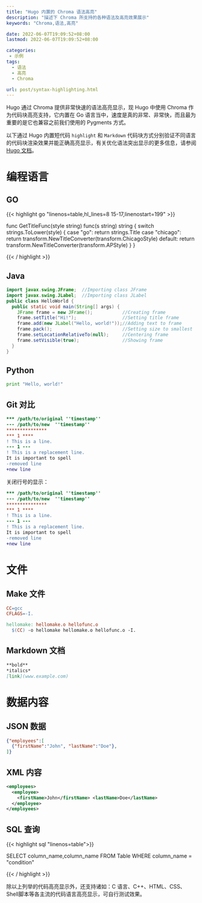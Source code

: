 ```yaml
---
title: "Hugo 内置的 Chroma 语法高亮"
description: "描述下 Chroma 所支持的各种语法及高亮效果展示"
keywords: "Chroma,语法,高亮"

date: 2022-06-07T19:09:52+08:00
lastmod: 2022-06-07T19:09:52+08:00

categories:
 - 示例
tags:
  - 语法
  - 高亮
  - Chroma

url: post/syntax-highlighting.html
---
```


Hugo 通过 Chroma 提供非常快速的语法高亮显示，现 Hugo 中使用 Chroma 作为代码块高亮支持，它内置在 Go 语言当中，速度是真的非常、非常快，而且最为重要的是它也兼容之前我们使用的 Pygments 方式。

以下通过 Hugo 内置短代码 `highlight` 和 `Markdown` 代码块方式分别验证不同语言的代码块渲染效果并能正确高亮显示，有关优化语法突出显示的更多信息，请参阅 [Hugo 文档](https://gohugo.io/getting-started/configuration-markup#highlight)。

<!--more-->

# 编程语言

## GO

{{< highlight go "linenos=table,hl_lines=8 15-17,linenostart=199" >}}

func GetTitleFunc(style string) func(s string) string {
  switch strings.ToLower(style) {
  case "go":
    return strings.Title
  case "chicago":
    return transform.NewTitleConverter(transform.ChicagoStyle)
  default:
    return transform.NewTitleConverter(transform.APStyle)
  }
}

{{< / highlight >}}

## Java

```java
import javax.swing.JFrame;  //Importing class JFrame
import javax.swing.JLabel;  //Importing class JLabel
public class HelloWorld {
  public static void main(String[] args) {
    JFrame frame = new JFrame();           //Creating frame
    frame.setTitle("Hi!");                 //Setting title frame
    frame.add(new JLabel("Hello, world!"));//Adding text to frame
    frame.pack();                          //Setting size to smallest
    frame.setLocationRelativeTo(null);     //Centering frame
    frame.setVisible(true);                //Showing frame
  }
}
```

## Python

``` python
print "Hello, world!"
```

## Git 对比

``` diff {hl_lines=[4,"6-7"]， linenos=true}
*** /path/to/original ''timestamp''
--- /path/to/new  ''timestamp''
***************
*** 1 ****
! This is a line.
--- 1 ---
! This is a replacement line.
It is important to spell
-removed line
+new line
```


关闭行号的显示：

```diff {hl_lines=[4,"6-7"], linenos=false}
*** /path/to/original ''timestamp''
--- /path/to/new  ''timestamp''
***************
*** 1 ****
! This is a line.
--- 1 ---
! This is a replacement line.
It is important to spell
-removed line
+new line
```

# 文件

## Make 文件

``` makefile {linenos=false}
CC=gcc
CFLAGS=-I.

hellomake: hellomake.o hellofunc.o
  $(CC) -o hellomake hellomake.o hellofunc.o -I.
```

## Markdown 文档

``` markdown
**bold**
*italics*
[link](www.example.com)
```

# 数据内容

## JSON 数据

``` json
{"employees":[
  {"firstName":"John", "lastName":"Doe"},
]}
```

## XML 内容

``` xml
<employees>
  <employee>
    <firstName>John</firstName> <lastName>Doe</lastName>
  </employee>
</employees>
```

## SQL 查询

{{< highlight sql "linenos=table">}}

SELECT column_name,column_name
FROM
  Table
WHERE column_name = "condition"

{{< / highlight >}}


除以上列举的代码高亮显示外，还支持诸如：C 语言、C++、HTML、CSS、Shell脚本等各主流的代码语言高亮显示，可自行测试效果。